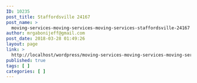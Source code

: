 ```yaml
---
ID: 10235
post_title: Staffordsville 24167
post_name: >
  moving-services-moving-services-moving-services-staffordsville-24167
author: mrgabonijeff@gmail.com
post_date: 2018-03-28 01:49:26
layout: page
link: >
  http://localhost/wordpress/moving-services-moving-services-moving-services-staffordsville-24167/
published: true
tags: [ ]
categories: [ ]
---
```

